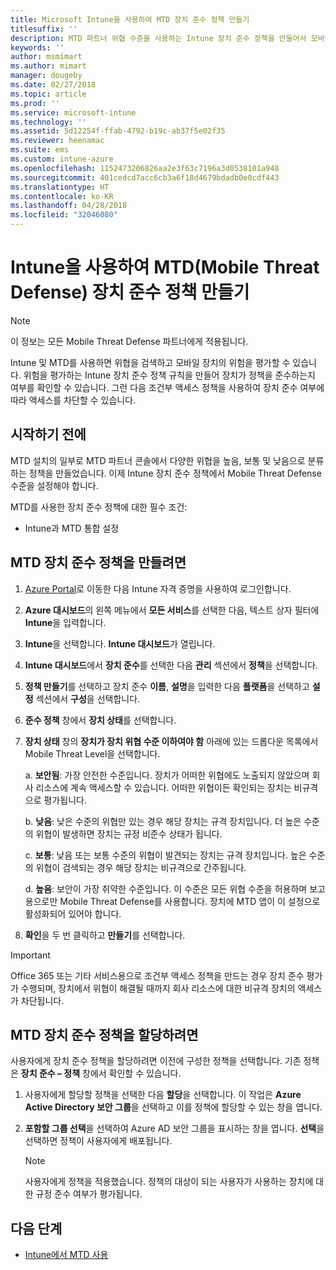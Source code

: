 ```yaml
---
title: Microsoft Intune을 사용하여 MTD 장치 준수 정책 만들기
titlesuffix: ''
description: MTD 파트너 위협 수준을 사용하는 Intune 장치 준수 정책을 만들어서 모바일 장치가 회사 리소스에 액세스할 수 있는지 확인합니다.
keywords: ''
author: msmimart
ms.author: mimart
manager: dougeby
ms.date: 02/27/2018
ms.topic: article
ms.prod: ''
ms.service: microsoft-intune
ms.technology: ''
ms.assetid: 5d12254f-ffab-4792-b19c-ab37f5e02f35
ms.reviewer: heenamac
ms.suite: ems
ms.custom: intune-azure
ms.openlocfilehash: 1152473206826aa2e3f63c7196a3d0538101a948
ms.sourcegitcommit: 401cedcd7acc6cb3a6f18d4679bdadb0e0cdf443
ms.translationtype: HT
ms.contentlocale: ko-KR
ms.lasthandoff: 04/28/2018
ms.locfileid: "32046080"
---
```

# <a name="create-mobile-threat-defense-mtd-device-compliance-policy-with-intune"></a>Intune을 사용하여 MTD(Mobile Threat Defense) 장치 준수 정책 만들기

> [!NOTE] 
> 이 정보는 모든 Mobile Threat Defense 파트너에게 적용됩니다.

Intune 및 MTD를 사용하면 위협을 검색하고 모바일 장치의 위험을 평가할 수 있습니다. 위험을 평가하는 Intune 장치 준수 정책 규칙을 만들어 장치가 정책을 준수하는지 여부를 확인할 수 있습니다. 그런 다음 조건부 액세스 정책을 사용하여 장치 준수 여부에 따라 액세스를 차단할 수 있습니다.

## <a name="before-you-begin"></a>시작하기 전에

MTD 설치의 일부로 MTD 파트너 콘솔에서 다양한 위협을 높음, 보통 및 낮음으로 분류하는 정책을 만들었습니다. 이제 Intune 장치 준수 정책에서 Mobile Threat Defense 수준을 설정해야 합니다.

MTD를 사용한 장치 준수 정책에 대한 필수 조건:

-   Intune과 MTD 통합 설정

## <a name="to-create-an-mtd-device-compliance-policy"></a>MTD 장치 준수 정책을 만들려면

1.  [Azure Portal](https://portal.azure.com/)로 이동한 다음 Intune 자격 증명을 사용하여 로그인합니다.

2.  **Azure 대시보드**의 왼쪽 메뉴에서 **모든 서비스**를 선택한 다음, 텍스트 상자 필터에 **Intune**을 입력합니다.

3.  **Intune**을 선택합니다. **Intune 대시보드**가 열립니다.

4. **Intune 대시보드**에서 **장치 준수**를 선택한 다음 **관리** 섹션에서 **정책**을 선택합니다.

5.  **정책 만들기**를 선택하고 장치 준수 **이름**, **설명**을 입력한 다음 **플랫폼**을 선택하고 **설정** 섹션에서 **구성**을 선택합니다.

6.  **준수 정책** 창에서 **장치 상태**를 선택합니다.

7.  **장치 상태** 창의 **장치가 장치 위협 수준 이하여야 함** 아래에 있는 드롭다운 목록에서 Mobile Threat Level을 선택합니다.

    a.  **보안됨**: 가장 안전한 수준입니다. 장치가 어떠한 위협에도 노출되지 않았으며 회사 리소스에 계속 액세스할 수 있습니다. 어떠한 위협이든 확인되는 장치는 비규격으로 평가됩니다.

    b.  **낮음**: 낮은 수준의 위협만 있는 경우 해당 장치는 규격 장치입니다. 더 높은 수준의 위협이 발생하면 장치는 규정 비준수 상태가 됩니다.

    c.  **보통**: 낮음 또는 보통 수준의 위협이 발견되는 장치는 규격 장치입니다. 높은 수준의 위협이 검색되는 경우 해당 장치는 비규격으로 간주됩니다.

    d.  **높음**: 보안이 가장 취약한 수준입니다. 이 수준은 모든 위협 수준을 허용하며 보고용으로만 Mobile Threat Defense를 사용합니다. 장치에 MTD 앱이 이 설정으로 활성화되어 있어야 합니다.

8.  **확인**을 두 번 클릭하고 **만들기**를 선택합니다.

> [!IMPORTANT]
> Office 365 또는 기타 서비스용으로 조건부 액세스 정책을 만드는 경우 장치 준수 평가가 수행되며, 장치에서 위협이 해결될 때까지 회사 리소스에 대한 비규격 장치의 액세스가 차단됩니다.

## <a name="to-assign-an-mtd-device-compliance-policy"></a>MTD 장치 준수 정책을 할당하려면

사용자에게 장치 준수 정책을 할당하려면 이전에 구성한 정책을 선택합니다. 기존 정책은 **장치 준수 – 정책** 창에서 확인할 수 있습니다.

1. 사용자에게 할당할 정책을 선택한 다음 **할당**을 선택합니다. 이 작업은 **Azure Active Directory 보안 그룹**을 선택하고 이를 정책에 할당할 수 있는 창을 엽니다.

2. **포함할 그룹 선택**을 선택하여 Azure AD 보안 그룹을 표시하는 창을 엽니다.  **선택**을 선택하면 정책이 사용자에게 배포됩니다.

    > [!NOTE] 
    > 사용자에게 정책을 적용했습니다. 정책의 대상이 되는 사용자가 사용하는 장치에 대한 규정 준수 여부가 평가됩니다.

## <a name="next-steps"></a>다음 단계

- [Intune에서 MTD 사용](mtd-connector-enable.md)